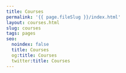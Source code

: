 ```yaml
---
title: Courses
permalink: '{{ page.fileSlug }}/index.html'
layout: courses.html
slug: courses
tags: pages
seo:
  noindex: false
  title: Courses
  og:title: Courses
  twitter:title: Courses
---
```




